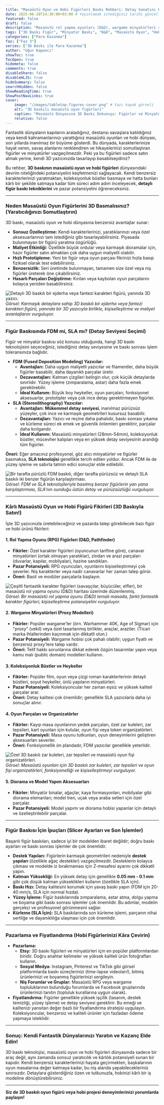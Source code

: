 ```yaml
---
title: "Masaüstü Oyun ve Hobi Figürleri Baskı Rehberi: Detay Sanatını Keşfedin ve Satın"
date: 2025-06-28T14:30:00+03:00 # Yayınlamak istediğiniz tarihi güncelleyebilirsiniz
featured: false
draft: false
description: "Masaüstü rol yapma oyunları (D&D), wargame minyatürleri ve koleksiyonluk figürler için 3D baskının potansiyelini keşfedin. Detaylı figür baskı ipuçları, pazar potansiyeli ve kârlı ürün fikirleri bu rehberde."
tags: ["3D Baskı Figür", "Minyatür Baskı", "D&D", "Masaüstü Oyun", "Hobi Baskı", "SLA Baskı", "Detaylı Baskı", "Niş Pazarlar", "Girişimcilik"]
categories: ["Para Kazanma"]
faz: ["Faz 3"]
series: ["3D Baskı ile Para Kazanma"]
author: "Uğur Kapancı"
showToc: true
TocOpen: true
hidemeta: false
comments: true
disableShare: false
disableHLJS: true
hideSummary: false
searchHidden: false
ShowReadingTime: true
ShowPostNavLinks: true
cover:
    image: "/images/tabletop-figures-cover.png" # Yazı kapak görseli
    alt: "3D baskılı masaüstü oyun figürleri"
    caption: "Masaüstü Dünyasına 3D Baskı Dokunuşu: Figürler ve Minyatürler"
    relative: false
---
```


Fantastik dünyaların kapılarını araladığınız, destansı savaşlara katıldığınız veya kendi kahramanlarınızı yarattığınız masaüstü oyunları ve hobi dünyası, son yıllarda inanılmaz bir büyüme gösterdi. Bu dünyada, karakterlerinize hayat veren, savaş alanlarını renklendiren ve hikayelerinizi somutlaştıran figürler ve minyatürler vazgeçilmezdir. Peki ya bu figürleri sadece satın almak yerine, kendi 3D yazıcınızda tasarlayıp basabilseydiniz?

Bu rehber, **3D baskının masaüstü oyun ve hobi figürleri** dünyasındaki devrim niteliğindeki potansiyelini keşfetmenizi sağlayacak. Kendi benzersiz karakterlerinizi yaratmaktan, koleksiyonluk büstler basmaya ve hatta bunları kârlı bir şekilde satmaya kadar tüm süreci adım adım inceleyecek, **detaylı figür baskı tekniklerini** ve pazar potansiyelini öğreneceksiniz.

---

### **Neden Masaüstü Oyun Figürlerini 3D Basmalısınız? (Yaratıcılığınızı Somutlaştırın)**

3D baskı, masaüstü oyun ve hobi dünyasına benzersiz avantajlar sunar:

* **Sonsuz Özelleştirme:** Kendi karakterlerinizi, yaratıklarınızı veya özel aksesuarlarınızı tam istediğiniz gibi tasarlayabilirsiniz. Piyasada bulunmayan bir figürü yaratma özgürlüğü.
* **Maliyet Etkinliği:** Özellikle büyük ordular veya karmaşık dioramalar için, hazır figürler satın almaktan çok daha uygun maliyetli olabilir.
* **Hızlı Prototipleme:** Yeni bir figür veya oyun parçası fikrinizi hızla basıp fiziksel olarak test edebilirsiniz.
* **Benzersizlik:** Seri üretimde bulunmayan, tamamen size özel veya niş figürler üreterek öne çıkabilirsiniz.
* **Hasarlı Parçaları Değiştirme:** Kırılan veya kaybolan oyun parçalarını kolayca yeniden basabilirsiniz.

![Detaylı 3D baskılı bir ejderha veya fantezi karakteri figürü, yanında 3D yazıcı.](/images/tabletop-why.png "3D Baskılı Figürlerin Avantajları")
*Görsel: Karmaşık detaylara sahip 3D baskılı bir ejderha veya fantezi karakteri figürü, yanında bir 3D yazıcıyla birlikte, kişiselleştirme ve maliyet avantajlarını vurguluyor.*

---

### **Figür Baskısında FDM mi, SLA mı? (Detay Seviyesi Seçimi)**

Figür ve minyatür baskısı söz konusu olduğunda, hangi 3D baskı teknolojisini seçeceğiniz, istediğiniz detay seviyesine ve baskı sonrası işlem toleransınıza bağlıdır.

* **FDM (Fused Deposition Modeling) Yazıcılar:**
    * **Avantajları:** Daha uygun maliyetli yazıcılar ve filamentler, daha büyük figürler basabilir, daha dayanıklı parçalar üretir.
    * **Dezavantajları:** Katman çizgileri belirgin olur, çok küçük detaylarda sınırlıdır. Yüzey işleme (zımparalama, astar) daha fazla emek gerektirebilir.
    * **İdeal Kullanım:** Büyük boy heykeller, oyun parçaları, fonksiyonel aksesuarlar, prototipler veya çok ince detay gerektirmeyen figürler.
* **SLA (Stereolithography) Yazıcılar:**
    * **Avantajları:** **Mükemmel detay seviyesi**, inanılmaz pürüzsüz yüzeyler, çok ince ve karmaşık geometrileri kusursuz basabilir.
    * **Dezavantajları:** Yazıcı ve reçine daha pahalıdır, baskı sonrası yıkama ve kürleme süreci ek emek ve güvenlik önlemleri gerektirir, parçalar daha kırılgandır.
    * **İdeal Kullanım:** Masaüstü minyatürleri (28mm-54mm), koleksiyonluk büstler, mücevher kalıpları veya en yüksek detay seviyesinin arandığı tüm figürler.

**Öneri:** Eğer amacınız profesyonel, göz alıcı minyatürler ve figürler basmaksa, **SLA teknolojisi** genellikle tercih edilen yoldur. Ancak FDM ile de yüzey işleme ve sabırla tatmin edici sonuçlar elde edilebilir.

![Bir tarafta pürüzlü FDM baskılı, diğer tarafta pürüzsüz ve detaylı SLA baskılı iki benzer figürün karşılaştırması.](/images/fdm-vs-sla-figures.png "FDM vs SLA: Figür Baskısında Detay Karşılaştırması")
*Görsel: FDM ve SLA teknolojileriyle basılmış benzer figürlerin yan yana karşılaştırması, SLA'nın sunduğu üstün detay ve pürüzsüzlüğü vurguluyor.*

---

### **Kârlı Masaüstü Oyun ve Hobi Figürü Fikirleri (3D Baskıyla Satın!)**

İşte 3D yazıcınızla üretebileceğiniz ve pazarda talep görebilecek bazı figür ve hobi ürünü fikirleri:

#### **1. Rol Yapma Oyunu (RPG) Figürleri (D&D, Pathfinder)**

* **Fikirler:** Özel karakter figürleri (oyuncunun tarifine göre), canavar minyatürleri (ortak olmayan yaratıklar), zindan ve arazi parçaları (duvarlar, kapılar, mobilyalar), hazine sandıkları.
* **Pazar Potansiyeli:** RPG oyuncuları, oyunlarını kişiselleştirmeyi çok severler. Niş karakterler veya nadir canavarlar her zaman talep görür.
* **Öneri:** Basit ve modüler parçalarla başlayın.

![Çeşitli fantastik karakter figürleri (savaşçılar, büyücüler, elfler), bir masaüstü rol yapma oyunu (D&D) haritası üzerinde düzenlenmiş.](/images/rpg-miniatures.png "RPG Figürleri ve Minyatürleri")
*Görsel: Bir masaüstü rol yapma oyunu (D&D) temalı masada, farklı fantastik karakter figürleri, kişiselleştirme potansiyelini vurguluyor.*

#### **2. Wargame Minyatürleri (Proxy Modelleri)**

* **Fikirler:** Popüler wargame'ler (örn. Warhammer 40K, Age of Sigmar) için "proxy" (vekil) veya özel tasarlanmış birlikler, araçlar, araziler. (Ticari marka ihlallerinden kaçınmak için dikkatli olun.)
* **Pazar Potansiyeli:** Wargame hobisi çok pahalı olabilir; uygun fiyatlı ve benzersiz proxy'lere talep vardır.
* **Öneri:** Telif hakkı sorunlarına dikkat ederek özgün tasarımlar yapın veya kamu malı (public domain) modelleri kullanın.

#### **3. Koleksiyonluk Büstler ve Heykeller**

* **Fikirler:** Popüler film, oyun veya çizgi roman karakterlerinin detaylı büstleri, soyut heykeller, ünlü yapıların minyatürleri.
* **Pazar Potansiyeli:** Koleksiyoncular her zaman eşsiz ve yüksek kaliteli parçalar arar.
* **Öneri:** Detay kalitesi çok önemlidir; genellikle SLA yazıcılarla daha iyi sonuçlar alınır.

#### **4. Oyun Parçaları ve Organizatörler**

* **Fikirler:** Kayıp masa oyunlarının yedek parçaları, özel zar kuleleri, zar tepsileri, kart oyunları için kutular, oyun fişi veya token organizatörleri.
* **Pazar Potansiyeli:** Masa oyunu tutkunları, oyun deneyimlerini geliştiren aksesuarları severler.
* **Öneri:** Fonksiyonellik ön plandadır, FDM yazıcılar genellikle yeterlidir.

![Özel 3D baskılı zar kuleleri, zar tepsileri ve masaüstü oyun fişi organizatörleri.](/images/game-accessories.png "Oyun Parçaları ve Organizatörler")
*Görsel: Masaüstü oyunları için 3D baskılı zar kuleleri, zar tepsileri ve oyun fişi organizatörleri, fonksiyonelliği ve kişiselleştirmeyi vurguluyor.*

#### **5. Diorama ve Model Yapım Aksesuarları**

* **Fikirler:** Minyatür binalar, ağaçlar, kaya formasyonları, mobilyalar gibi diorama elemanları; model tren, uçak veya araba setleri için özel parçalar.
* **Pazar Potansiyeli:** Model yapımı ve diorama hobisi yapanlar için detaylı ve özelleştirilebilir parçalar.

---

### **Figür Baskısı İçin İpuçları (Slicer Ayarları ve Son İşlemler)**

Başarılı figür baskıları, sadece iyi bir modelden ibaret değildir; doğru baskı ayarları ve baskı sonrası işlemler de çok önemlidir.

* **Destek Yapıları:** Figürlerin karmaşık geometrileri nedeniyle **destek yapıları** (özellikle ağaç destekler) vazgeçilmezdir. Desteklerin kolayca çıkması ve modelde iz bırakmaması için Z-mesafesi ayarını çok dikkatli yapın.
* **Katman Yüksekliği:** En yüksek detay için genellikle **0.05 mm - 0.1 mm** gibi çok düşük katman yükseklikleri kullanın (özellikle SLA için).
* **Baskı Hızı:** Detay kalitesini korumak için yavaş baskı yapın (FDM için 20-40 mm/s, SLA için normal hızda).
* **Yüzey İşleme:** Figür baskılarında zımparalama, astar atma, dolgu yapma ve boyama gibi baskı sonrası işlemler çok önemlidir. Bu adımlar, modelin gerçekçi ve profesyonel görünmesini sağlar.
* **Kürleme (SLA İçin):** SLA baskılarında son kürleme işlemi, parçanın nihai sertliğe ve dayanıklılığa ulaşması için çok önemlidir.

---

### **Pazarlama ve Fiyatlandırma (Hobi Figürlerinizi Kâra Çevirin)**

* **Pazarlama:**
    * **Etsy:** 3D baskı figürleri ve minyatürleri için en popüler platformlardan biridir. Doğru anahtar kelimeler ve yüksek kaliteli ürün fotoğrafları kullanın.
    * **Sosyal Medya:** Instagram, Pinterest ve TikTok gibi görsel platformlarda baskı süreçlerinizi (time-lapse videoları!), bitmiş ürünlerinizi ve boyanmış figürlerinizi sergileyin.
    * **Niş Forumlar ve Gruplar:** Masaüstü RPG veya wargame topluluklarının bulunduğu forumlarda ve Facebook gruplarında ürünlerinizi tanıtın (topluluk kurallarına uygun olarak).
* **Fiyatlandırma:** Figürler genellikle yüksek işçilik (tasarım, destek temizliği, yüzey işleme) ve detay seviyesi gerektirir. Bu emeği ve kalitenizi yansıtan değer bazlı bir fiyatlandırma stratejisi uygulayın. Koleksiyoncular, benzersiz ve kaliteli ürünler için fazladan ödeme yapmaya isteklidir.

---

### **Sonuç: Kendi Fantastik Dünyalarınızı Yaratın ve Kazanç Elde Edin!**

3D baskı teknolojisi, masaüstü oyun ve hobi figürleri dünyasında sadece bir araç değil, aynı zamanda sonsuz yaratıcılık ve kârlılık potansiyeli sunan bir kapıdır. Kendi benzersiz karakterlerinizi hayata geçirmekten, başkalarının oyun masalarına değer katmaya kadar, bu niş alanda yapabilecekleriniz sınırsızdır. Detaylara gösterdiğiniz özen ve tutkunuzla, hobinizi kârlı bir iş modeline dönüştürebilirsiniz.

---

**Siz de 3D baskılı oyun figürü veya hobi projesi deneyimlerinizi yorumlarda paylaşın!**